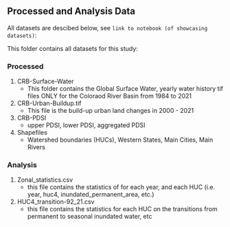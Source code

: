 ## Processed and Analysis Data

All datasets are descibed below, see `link to notebook (of showcasing datasets)`:

This folder contains all datasets for this study: 
### Processed 
1. CRB-Surface-Water
    - This folder contains the Global Surface Water, yearly water history tif files ONLY for the Coloraod River Basin from 1984 to 2021 
2. CRB-Urban-Buildup.tif 
    - This file is the build-up urban land changes in 2000 - 2021
3. CRB-PDSI 
    - upper PDSI, lower PDSI, aggregated PDSI
4. Shapefiles
    - Watershed boundaries (HUCs), Western States, Main Cities, Main Rivers

### Analysis  
1. Zonal_statistics.csv
    - this file contains the statistics of for each year, and each HUC (i.e. year, huc4, inundated_permanent_area, etc.)
2. HUC4_transition-92_21.csv 
    - this file contains the statistics for each HUC on the transitions from permanent to seasonal inundated water, etc